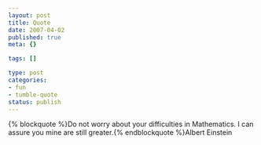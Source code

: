 ```yaml
--- 
layout: post
title: Quote
date: 2007-04-02
published: true
meta: {}

tags: []

type: post
categories: 
- fun
- tumble-quote
status: publish
---
```

{% blockquote %}Do not worry about your difficulties in Mathematics. I can assure you mine are still greater.{% endblockquote %}Albert Einstein
